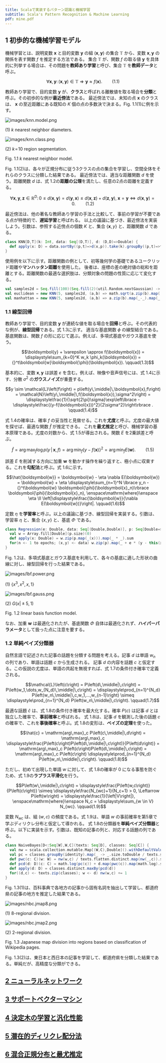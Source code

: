 ```yaml
---
title: Scalaで実装するパターン認識と機械学習
subtitle: Scala's Pattern Recognition & Machine Learning
pdf: mine.pdf
---
```

## 1 初歩的な機械学習モデル

機械学習とは、説明変数 $\boldsymbol{x}$ と目的変数 $\boldsymbol{y}$ の組 $\left(\boldsymbol{x},\boldsymbol{y}\right)$ の集合 $\mathbb{T}$ から、変数 $\boldsymbol{x},\boldsymbol{y}$ の関係を表す関数 $f$ を推定する方法である。
集合 $\mathbb{T}$ が、関数 $f$ の取る値 $\boldsymbol{y}$ を具体的に列挙する場合は、その問題を**教師あり学習**と呼び、集合 $\mathbb{T}$ を**教師データ**と呼ぶ。

$$\forall\boldsymbol{x},\boldsymbol{y}\colon \left(\boldsymbol{x},\boldsymbol{y}\right)\in\mathbb{T} \Rightarrow \boldsymbol{y} \approx f(\boldsymbol{x}). \qquad(1.1)$$

教師あり学習で、目的変数 $\boldsymbol{y}$ が、**クラス**と呼ばれる離散値を取る場合を**分類**と呼ぶ。その初歩的な例が**最近傍法**である。
最近傍法では、未知の点 $\boldsymbol{x}$ のクラスは、 $\boldsymbol{x}$ の至近距離にある既知の $K$ 個の点の多数決で決まる。Fig. 1.1(1)に例を示す。

![images/knn.model.png](/images/knn.model.png)

(1)  $k$  nearest neighbor diameters.

![images/knn.class.png](/images/knn.class.png)

(2)  $k\!=\!10$  region segmentation.

Fig. 1.1  $k$  nearest neighbor model.

Fig. 1.1(2)は、各々が正規分布に従う3クラスの点の集合を学習し、空間全体をそれらのクラスに分類した結果である。
最近傍法では、適当な距離関数 $d$ を使う。距離関数 $d$ は、式 1.2の**距離の公理**を満たし、任意の2点の距離を定義する。

$$\forall \boldsymbol{x},\boldsymbol{y},\boldsymbol{z} \in \mathbb{R}^D \colon
0 \leq d(\boldsymbol{x},\boldsymbol{y}) = d(\boldsymbol{y},\boldsymbol{x}) \leq d(\boldsymbol{x},\boldsymbol{z}) + d(\boldsymbol{z},\boldsymbol{y}),\;
\boldsymbol{x} = \boldsymbol{y} \Leftrightarrow d(\boldsymbol{x},\boldsymbol{y}) = 0. \qquad(1.2)$$

最近傍法は、他の著名な教師あり学習の手法と比較して、事前の学習が不要である点が特徴的で、**遅延学習**と呼ばれる。
以上の議論に基づき、最近傍法を実装しよう。引数は、参照する近傍点の個数 $K$ と、集合 $\left\lbrace \boldsymbol{x},y\right\rbrace$  と、距離関数 $d$ である。

```scala
class KNN[D,T](k: Int, data: Seq[(D,T)], d: (D,D)=>Double) {
  def apply(x: D) = data.sortBy((p,t)=>d(x,p)).take(k).groupBy((p,t)=>t).maxBy((g,s)=>s.size)._1
}
```

使用例を以下に示す。距離関数の例として、初等幾何学の基礎であるユークリッド距離や**マンハッタン距離**を使用した。
後者は、座標の差の絶対値の総和を距離とする。距離関数の最適な選択肢は、分類対象の問題の性質に応じて変化する。

```scala
val samples2d = Seq.fill(100)(Seq.fill(2)(util.Random.nextGaussian) -> util.Random.nextBoolean)
val euclidean = new KNN(5, samples2d, (a,b) => math.sqrt(a.zip(b).map((a,b)=>(a-b)*(a-b)).sum))
val manhattan = new KNN(5, samples2d, (a,b) => a.zip(b).map(_-_).map(_.abs).sum)
```

### 1.1 線型回帰

教師あり学習で、目的変数 $\boldsymbol{y}$ が連続な値を取る場合を**回帰**と呼ぶ。その代表的な例が、**線型回帰**である。式 1.3に示す。
適当な基底関数 $\phi$ の線型結合である。基底関数は、関数 $f$ の形に応じて選ぶ。例えば、多項式基底やガウス基底を使う。

$$\boldsymbol{y} + \varepsilon \approx f(\boldsymbol{x}) = \displaystyle\sum_{k=0}^K w_k \phi_k(\boldsymbol{x}) = {}^t\boldsymbol{w}\boldsymbol{\phi}(\boldsymbol{x}). \qquad(1.3)$$

基本的に、変数 $\boldsymbol{x},\boldsymbol{y}$ は誤差 $\varepsilon$ を含む。例えば、映像や音声信号には、式 1.4に示す、分散 $\sigma^2$ の**ガウスノイズ**が重畳する。

$$y \sim
\mathcal{L}\left(f\right) =
p\left(y\,\middle|\,\boldsymbol{x},f\right) =
\mathcal{N}\left(y\,\middle|\,f(\boldsymbol{x}),\sigma^2\right) =
\displaystyle\frac{1}{\sqrt{2\pi}\sigma}\exp\left\lbrace -\displaystyle\frac{(y-f(\boldsymbol{x}))^2}{2\sigma^2}\right\rbrace . \qquad(1.4)$$

式 1.4の確率は、確率 $f$ の妥当性と見做せる。これを**尤度**と呼ぶ。尤度の最大値を探せば、最適な関数 $\hat{f}$ が推定できる。
これを**最尤推定**と呼び、機械学習の基本原理である。尤度の対数から、式 1.5が導出される。関数 $E$ を2乗誤差と呼ぶ。

$$\hat{f} =
\mathrm{arg\,max}_f \log p\left(y\,\middle|\,\boldsymbol{x},f\right) =
\mathrm{arg\,min}_f \left\lbrace y-f(\boldsymbol{x})\right\rbrace ^2 =
\mathrm{arg\,min}_f E(\boldsymbol{w}). \qquad(1.5)$$

誤差 $E$ を削減する方向に加重 $\boldsymbol{w}$ を動かす操作を繰り返すと、極小点に収束する。これを**勾配法**と呼ぶ。式 1.6に示す。

$$\hat{\boldsymbol{w}} = \boldsymbol{w} - \eta \nabla E(\boldsymbol{w}) = \boldsymbol{w} + \eta \displaystyle\sum_{n=1}^N \lbrace y_n - {}^t\boldsymbol{w} \boldsymbol{\phi}(\boldsymbol{x}_n)\rbrace  \boldsymbol{\phi}(\boldsymbol{x}_n),
\enspace\mathrm{where}\enspace
\eta \ll \left|\displaystyle\frac{\boldsymbol{w}}{\nabla E(\boldsymbol{w})}\right|. \qquad(1.6)$$

定数 $\eta$ を**学習率**と呼ぶ。以上の議論に基づき、線型回帰を実装する。引数は、学習率 $\eta$ と、集合 $\left\lbrace x,y\right\rbrace$  と、基底 $\Phi$ である。

```scala
class Regression(e: Double, data: Seq[(Double,Double)], p: Seq[Double=>Double], epochs: Int = 1000) {
  val w = Array.fill[Double](p.size)(0)
  def apply(x: Double) = w.zip(p.map(_(x))).map(_ * _).sum
  for(n <- 1 to epochs; (x,y) <- data) w.zip(p).map(_ + e * (y - this(x)) * _(x)).copyToArray(w)
}
```

Fig. 1.2は、多項式基底とガウス基底を利用して、各々の基底に適した形状の曲線に対し、線型回帰を行った結果である。

![images/lbf.power.png](/images/lbf.power.png)

(1)  $\left\lbrace x^3,x^2,x,1\right\rbrace$  

![images/lbf.gauss.png](/images/lbf.gauss.png)

(2)  $G(x \vert \pm5, 1)$ 

Fig. 1.2 linear basis function model.

なお、加重 $\boldsymbol{w}$ は最適化されたが、基底関数 $\Phi$ 自体は最適化されず、**ハイパーパラメータ**として扱った点に注意を要する。

### 1.2 単純ベイズ分類器

自然言語で記述された記事の話題を分類する問題を考える。記事 $d$ は単語 $w_n$ の列であり、単語は話題 $c$ から生成される。
記事 $d$ の内容を話題 $c$ と仮定する。この仮説の尤度は、単語の共起を無視すれば、式 1.7の条件付き確率で定義される。

$$\mathcal{L}\left(c\right) =
P\left(d\,\middle|\,c\right) =
P\left(w_1,\dots,w_{N_d}\,\middle|\,c\right) =
\displaystyle\prod_{n=1}^{N_d} P\left(w_n\,\middle|\,c,w_1,...,w_{n-1}\right) \simeq
\displaystyle\prod_{n=1}^{N_d} P\left(w_n\,\middle|\,c\right). \qquad(1.7)$$

最適な話題 $\hat{c}$ は、式 1.8の条件付き確率を最大化する。確率 $P\left(c\right)$ は記事 $d$ とは独立した確率で、**事前確率**と呼ばれる。
式 1.8は、記事 $d$ を観測した後の話題 $c$ の確率で、これを**事後確率**と呼ぶ。式 1.8の変形は、**ベイズの定理**を使った。

$$\hat{c} =
\mathrm{arg\,max}_c P\left(c\,\middle|\,d\right) =
\mathrm{arg\,max}_c \displaystyle\frac{P\left(c\right)P\left(d\,\middle|\,c\right)}{P\left(d\right)} =
\mathrm{arg\,max}_c P\left(c\right)P\left(d\,\middle|\,c\right) =
\mathrm{arg\,max}_c P\left(c\right) \displaystyle\prod_{n=1}^{N_d} P\left(w_n\,\middle|\,c\right). \qquad(1.8)$$

ただし、初めて出現した単語 $w$ に対して、式 1.8の確率が $0$ になる事態を防ぐため、式 1.9の**ラプラス平滑化**を行う。

$$P\left(w\,\middle|\,c\right) =
\displaystyle\frac{P\left(w,c\right)}{P\left(c\right)} \simeq
\displaystyle\frac{N_{wc}+1}{N_c+1} > 0,
\Leftarrow
P\left(w\right) = \displaystyle\frac{1}{\left|V\right|},
\enspace\mathrm{where}\enspace
N_c = \displaystyle\sum_{w \in V} N_{wc}. \qquad(1.9)$$

変数 $N_{wc}$ は、組 $\left(w,c\right)$ の頻度である。式 1.9は、単語 $w$ の事前確率を第5章で学ぶディリクレ分布と仮定して導かれる。
式 1.8の分類器を**単純ベイズ分類器**と呼ぶ。以下に実装を示す。引数は、既知の記事の列と、対応する話題の列である。

```scala
class NaiveBayes[D<:Seq[W],W,C](texts: Seq[D], classes: Seq[C]) {
  val nw = scala.collection.mutable.Map[(W,C),Double]().withDefaultValue(1)
  val pc = classes.groupBy(identity).map(_ -> _.size.toDouble / texts.size)
  def pwc(c: C)(w: W) = nw(w,c) / texts.flatten.distinct.map(nw(_,c)).sum
  def pcd(d: D)(c: C) = math.log(pc(c)) + d.map(pwc(c)).map(math.log).sum
  def apply(d: D) = classes.distinct.maxBy(pcd(d))
  for((d,c) <- texts.zip(classes); w <- d) nw(w,c) += 1
}
```

Fig. 1.3(1)は、百科事典で各地方の記事から固有名詞を抽出して学習し、都道府県の記事の地方を推定した結果である。

![images/nbc.jmap8.png](/images/nbc.jmap8.png)

(1) 8-regional division.

![images/nbc.jmap2.png](/images/nbc.jmap2.png)

(2) 2-regional division.

Fig. 1.3 Japanese map division into regions based on classification of Wikipedia pages.

Fig. 1.3(2)は、東日本と西日本の記事を学習して、都道府県を分類した結果である。単純だが、高精度な分類ができる。

## [2 ニューラルネットワーク](https://zenn.dev/nextzlog/articles/mine-chapter2)
## [3 サポートベクターマシン](https://zenn.dev/nextzlog/articles/mine-chapter3)
## [4 決定木の学習と汎化性能](https://zenn.dev/nextzlog/articles/mine-chapter4)
## [5 潜在的ディリクレ配分法](https://zenn.dev/nextzlog/articles/mine-chapter5)
## [6 混合正規分布と最尤推定](https://zenn.dev/nextzlog/articles/mine-chapter6)
